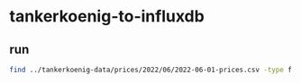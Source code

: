# tankerkoenig-to-influxdb

## run

```bash
find ../tankerkoenig-data/prices/2022/06/2022-06-01-prices.csv -type f -exec go run . -c config.json {} \;
```
